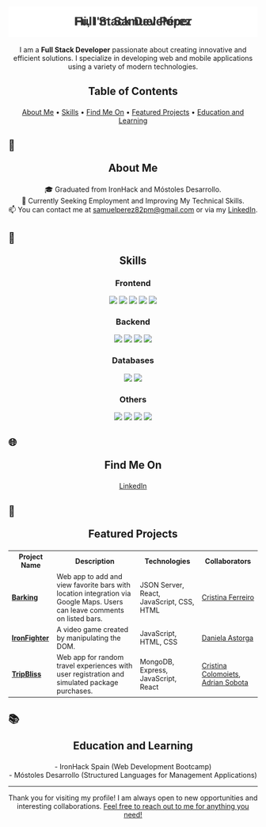 # <p align="center">
  <img src="https://github.com/Samuel-Perez-Morcillo/animated_General_Readme/blob/main/animated-intro.svg" alt="Hi, I'm Samuel Pérez - Full Stack Developer">
</p>

<p align="center">
  I am a <strong>Full Stack Developer</strong> passionate about creating innovative and efficient solutions. 
  I specialize in developing web and mobile applications using a variety of modern technologies.
</p>

## <p align="center">Table of Contents</p>
<p align="center">
  <a href="#-about-me">About Me</a> • 
  <a href="#-skills">Skills</a> • 
  <a href="#-find-me-on">Find Me On</a> • 
  <a href="#-featured-projects">Featured Projects</a> • 
  <a href="#-education-and-learning">Education and Learning</a>
</p>

## 🌟 <p align="center">About Me</p>
<p align="center">
  🎓 Graduated from IronHack and Móstoles Desarrollo. <br>
  💼 Currently Seeking Employment and Improving My Technical Skills. <br>
  📫 You can contact me at <a href="mailto:samuelperez82pm@gmail.com">samuelperez82pm@gmail.com</a> or via my <a href="https://www.linkedin.com/in/samuel-p%C3%A9rez-076553292/">LinkedIn</a>.
</p>

## 🚀 <p align="center">Skills</p>

### <p align="center">Frontend</p>
<p align="center">
  <img src="https://img.shields.io/badge/-JavaScript-F7DF1E?style=flat&logo=javascript&logoColor=black">
  <img src="https://img.shields.io/badge/-React-61DAFB?style=flat&logo=react&logoColor=white">
  <img src="https://img.shields.io/badge/-HTML5-E34F26?style=flat&logo=html5&logoColor=white">
  <img src="https://img.shields.io/badge/-CSS3-1572B6?style=flat&logo=css3">
  <img src="https://img.shields.io/badge/-Bootstrap-7952B3?style=flat&logo=bootstrap&logoColor=white">
</p>

### <p align="center">Backend</p>
<p align="center">
  <img src="https://img.shields.io/badge/-Node.js-339933?style=flat&logo=nodedotjs&logoColor=white">
  <img src="https://img.shields.io/badge/-Express-000000?style=flat&logo=express&logoColor=white">
  <img src="https://img.shields.io/badge/-JSON-000000?style=flat&logo=json&logoColor=white">
  <img src="https://img.shields.io/badge/-SQL-4479A1?style=flat&logo=postgresql&logoColor=white">
</p>

### <p align="center">Databases</p>
<p align="center">
  <img src="https://img.shields.io/badge/-MongoDB-47A248?style=flat&logo=mongodb&logoColor=white">
  <img src="https://img.shields.io/badge/-MySQL-4479A1?style=flat&logo=mysql&logoColor=white">
</p>

### <p align="center">Others</p>
<p align="center">
  <img src="https://img.shields.io/badge/-Git-F05032?style=flat&logo=git&logoColor=white">
  <img src="https://img.shields.io/badge/-Jest-C21325?style=flat&logo=jest&logoColor=white">
  <img src="https://img.shields.io/badge/-Mocha-8D6748?style=flat&logo=mocha&logoColor=white">
  <img src="https://img.shields.io/badge/-Jasmine-8A4182?style=flat&logo=jasmine&logoColor=white">
</p>

## 🌐 <p align="center">Find Me On</p>
<p align="center">
  <a href="https://www.linkedin.com/in/samuel-p%C3%A9rez-076553292/">LinkedIn</a>
</p>

## 🔧 <p align="center">Featured Projects</p>

<p align="center">
<table>
  <tr>
    <th>Project Name</th>
    <th>Description</th>
    <th>Technologies</th>
    <th>Collaborators</th>
  </tr>
  <tr>
    <td><a href="https://github.com/Samuel-Perez-Morcillo/Barking-client"><strong>Barking</strong></a></td>
    <td>Web app to add and view favorite bars with location integration via Google Maps. Users can leave comments on listed bars.</td>
    <td>JSON Server, React, JavaScript, CSS, HTML</td>
    <td><a href="https://github.com/cristinaferreiro">Cristina Ferreiro</a></td>
  </tr>
  <tr>
    <td><a href="https://github.com/Daniela-AB25/Project1-Ironhack-Game"><strong>IronFighter</strong></a></td>
    <td>A video game created by manipulating the DOM.</td>
    <td>JavaScript, HTML, CSS</td>
    <td><a href="https://github.com/Daniela-AB25">Daniela Astorga</a></td>
  </tr>
  <tr>
    <td><a href="https://github.com/CristinaColomoiets/random-experience-client"><strong>TripBliss</strong></a></td>
    <td>Web app for random travel experiences with user registration and simulated package purchases.</td>
    <td>MongoDB, Express, JavaScript, React</td>
    <td><a href="https://github.com/CristinaColomoiets">Cristina Colomoiets</a>, <a href="https://github.com/Sobdev">Adrian Sobota</a></td>
  </tr>
</table>
</p>

## 📚 <p align="center">Education and Learning</p>
<p align="center">
  - IronHack Spain (Web Development Bootcamp) <br>
  - Móstoles Desarrollo (Structured Languages for Management Applications)
</p>

---

<p align="center">Thank you for visiting my profile! I am always open to new opportunities and interesting collaborations. <a href="https://www.linkedin.com/in/samuel-p%C3%A9rez-076553292/">Feel free to reach out to me for anything you need!</a></p>
